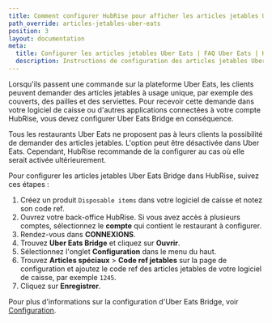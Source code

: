 ```yaml
---
title: Comment configurer HubRise pour afficher les articles jetables Uber Eats dans mon logiciel de caisse ?
path_override: articles-jetables-uber-eats
position: 3
layout: documentation
meta:
  title: Configurer les articles jetables Uber Eats | FAQ Uber Eats | HubRise
  description: Instructions de configuration des articles jetables Uber Eats Bridge dans HubRise pour que ces articles demandés par le client s'affichent dans mon logiciel de caisse.
---
```


Lorsqu'ils passent une commande sur la plateforme Uber Eats, les clients peuvent demander des articles jetables à usage unique, par exemple des couverts, des pailles et des serviettes. Pour recevoir cette demande dans votre logiciel de caisse ou d'autres applications connectées à votre compte HubRise, vous devez configurer Uber Eats Bridge en conséquence.

Tous les restaurants Uber Eats ne proposent pas à leurs clients la possibilité de demander des articles jetables. L'option peut être désactivée dans Uber Eats. Cependant, HubRise recommande de la configurer au cas où elle serait activée ultérieurement.

Pour configurer les articles jetables Uber Eats Bridge dans HubRise, suivez ces étapes :

1. Créez un produit `Disposable items` dans votre logiciel de caisse et notez son code ref.
2. Ouvrez votre back-office HubRise. Si vous avez accès à plusieurs comptes, sélectionnez le **compte** qui contient le restaurant à configurer.
3. Rendez-vous dans **CONNEXIONS**.
4. Trouvez **Uber Eats Bridge** et cliquez sur **Ouvrir**.
5. Sélectionnez l'onglet **Configuration** dans le menu du haut.
6. Trouvez **Articles spéciaux** > **Code ref jetables** sur la page de configuration et ajoutez le code ref des articles jetables de votre logiciel de caisse, par exemple `1245`.
7. Cliquez sur **Enregistrer**.

Pour plus d'informations sur la configuration d'Uber Eats Bridge, voir [Configuration](/apps/uber-eats/configuration).
